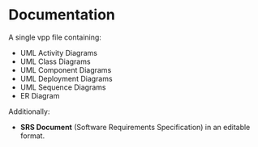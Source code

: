 # Documentation

A single vpp file containing:
- UML Activity Diagrams
- UML Class Diagrams
- UML Component Diagrams
- UML Deployment Diagrams
- UML Sequence Diagrams
- ER Diagram

Additionally:
- **SRS Document** (Software Requirements Specification) in an editable format.
